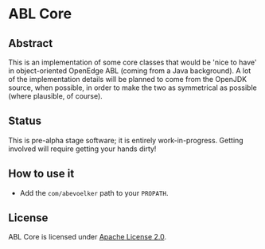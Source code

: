 ABL Core
==========================

Abstract
--------------
This is an implementation of some core classes that would be 'nice to have' in object-oriented OpenEdge ABL (coming from a Java background).  A lot of the implementation details will be planned to come from the OpenJDK source, when possible, in order to make the two as symmetrical as possible (where plausible, of course).

Status
--------------
This is pre-alpha stage software; it is entirely work-in-progress.  Getting involved will require getting your hands dirty!

How to use it
--------------
* Add the `com/abevoelker` path to your `PROPATH`.

License
--------
ABL Core is licensed under [Apache License 2.0][licensesite].

[licensesite]: http://github.com/abevoelker/core-abl/blob/master/LICENSE
